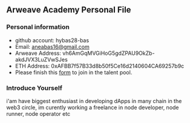 ## Arweave Academy Personal File

### Personal information

- github account: hybas28-bas
- Email: aneabas16@gmail.com
- Arweave Address: vh6AmGqMVGiHoG5gdZPAU9OkZb-akdJVX3LuZVwSJes
- ETH Address: 0xAFBB7f57B33d8b50f5Ce16d2140604CA69257b9c
- Please finish this [form](https://docs.google.com/forms/d/e/1FAIpQLSfWA5fIIcBgmRppm3jNz5vmf9Mai_QMVil-2pO4r7YKn_Zhtw/viewform?usp=sf_link) to join in the talent pool.

### Introduce Yourself
 i'am have biggest enthusiast in developing dApps in many chain in the web3 circle, im curently working a freelance in node developer, node runner, node operator etc